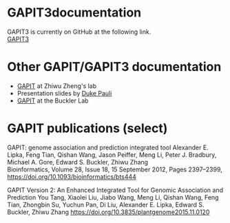 # GAPIT3documentation


GAPIT3 is currently on GitHub at the following link.    
[GAPIT3](https://github.com/knausb/GAPIT3/tree/master/R)


# Other GAPIT/GAPIT3 documentation

* [GAPIT](https://zzlab.net/GAPIT/index.html) at Zhiwu Zheng's lab
* Presentation slides by [Duke Pauli](https://pbgworks.org/sites/pbgworks.org/files/GAPIT_with_SYslides.pdf)
* [GAPIT](https://www.maizegenetics.net/gapit) at the Buckler Lab


# GAPIT publications (select)

GAPIT: genome association and prediction integrated tool 
Alexander E. Lipka,  Feng Tian,  Qishan Wang,  Jason Peiffer,  Meng Li,  Peter J. Bradbury,  Michael A. Gore, Edward S. Buckler,  Zhiwu Zhang  
Bioinformatics, Volume 28, Issue 18, 15 September 2012, Pages 2397–2399, 
https://doi.org/10.1093/bioinformatics/bts444


GAPIT Version 2: An Enhanced Integrated Tool for Genomic Association and Prediction
You Tang, Xiaolei Liu, Jiabo Wang, Meng Li, Qishan Wang, Feng Tian, Zhongbin Su, Yuchun Pan, Di Liu, Alexander E. Lipka, Edward S. Buckler, Zhiwu Zhang
https://doi.org/10.3835/plantgenome2015.11.0120
